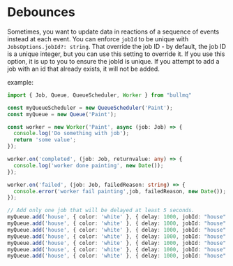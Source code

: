# Debounces

Sometimes, you want to update data in reactions of a sequence of events instead at each event. 
You can enforce `jobId` to be unique with `JobsOptions.jobId?: string`. 
That override the job ID - by default, the job ID is a unique
integer, but you can use this setting to override it.
If you use this option, it is up to you to ensure the
jobId is unique. If you attempt to add a job with an id that
already exists, it will not be added.

example: 
```typescript
import { Job, Queue, QueueScheduler, Worker } from "bullmq"

const myQueueScheduler = new QueueScheduler('Paint');
const myQueue = new Queue('Paint');

const worker = new Worker('Paint', async (job: Job) => {
  console.log('Do something with job');
  return 'some value';
});

worker.on('completed', (job: Job, returnvalue: any) => {
  console.log('worker done painting', new Date());
});

worker.on('failed', (job: Job, failedReason: string) => {
  console.error('worker fail painting',job, failedReason, new Date());
});

// Add only one job that will be delayed at least 5 seconds.
myQueue.add('house', { color: 'white' }, { delay: 1000, jobId: "house" });
myQueue.add('house', { color: 'white' }, { delay: 1000, jobId: "house" });
myQueue.add('house', { color: 'white' }, { delay: 1000, jobId: "house" });
myQueue.add('house', { color: 'white' }, { delay: 1000, jobId: "house" });
myQueue.add('house', { color: 'white' }, { delay: 1000, jobId: "house" });
myQueue.add('house', { color: 'white' }, { delay: 1000, jobId: "house" });
myQueue.add('house', { color: 'white' }, { delay: 1000, jobId: "house" });

```